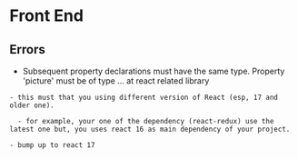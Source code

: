 # Front End

## Errors

  -  Subsequent property declarations must have the same type.  Property 'picture' must be of type ... at react related library

    - this must that you using different version of React (esp, 17 and older one).

      - for example, your one of the dependency (react-redux) use the latest one but, you uses react 16 as main dependency of your project.

    - bump up to react 17

